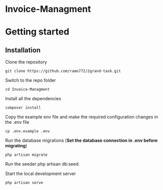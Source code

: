 # Invoice-Managment

# Getting started

## Installation

Clone the repository

    git clone https://github.com/ramo772/2grand-task.git

Switch to the repo folder

    cd Invoice-Managment
    
Install all the dependencies 

    composer install


Copy the example env file and make the required configuration changes in the .env file

    cp .env.example .env

Run the database migrations (**Set the database connection in .env before migrating**)

    php artisan migrate

Run the seeder
    php artisan db:seed
  
Start the local development server

    php artisan serve
    


